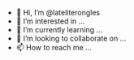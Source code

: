 - 👋 Hi, I’m @lateliterongles
- 👀 I’m interested in ...
- 🌱 I’m currently learning ...
- 💞️ I’m looking to collaborate on ...
- 📫 How to reach me ...

<!---
lateliterongles/lateliterongles is a ✨ special ✨ repository because its `README.md` (this file) appears on your GitHub profile.
You can click the Preview link to take a look at your changes.
--->
